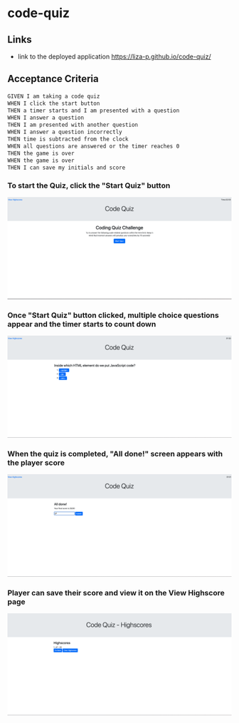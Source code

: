 # code-quiz

## Links 
- link to the deployed application https://liza-p.github.io/code-quiz/



## Acceptance Criteria

```
GIVEN I am taking a code quiz
WHEN I click the start button
THEN a timer starts and I am presented with a question
WHEN I answer a question
THEN I am presented with another question
WHEN I answer a question incorrectly
THEN time is subtracted from the clock
WHEN all questions are answered or the timer reaches 0
THEN the game is over
WHEN the game is over
THEN I can save my initials and score
```
### To start the Quiz, click the "Start Quiz" button
![](./img/startQuiz.png)

### Once "Start Quiz" button clicked, multiple choice questions appear and the timer starts to count down
![](./img/multipleChoice.png)

### When the quiz is completed, "All done!" screen appears with the player score
![](./img/allDone.png)

### Player can save their score and view it on the View Highscore page
![](./img/highscores.png)
